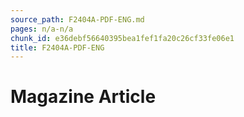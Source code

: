 ```yaml
---
source_path: F2404A-PDF-ENG.md
pages: n/a-n/a
chunk_id: e36debf56640395bea1fef1fa20c26cf33fe06e1
title: F2404A-PDF-ENG
---
```

# Magazine Article
